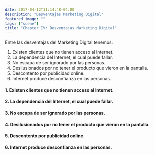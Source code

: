 ```yaml
---
date: 2017-04-12T11:14:48-04:00
description: "Desventajas Marketing Digital"
featured_image: ""
tags: ["scene"]
title: "Chapter IV: Desventajas Marketing Digital"
---
```


Entre las desventajas del Marketing Digital tenemos:
1. Existen clientes que no tienen acceso al Internet.
2. La dependencia del Internet, el cual puede fallar.
3. No escapa de ser ignorado por las personas.
4. Desilusionados por no tener el producto que vieron en la pantalla.
5. Descontento por publicidad online.
6. Internet produce desconfianza en las personas.

#### 1. Existen clientes que no tienen acceso al Internet.

#### 2. La dependencia del Internet, el cual puede fallar.

#### 3. No escapa de ser ignorado por las personas.

#### 4. Desilusionados por no tener el producto que vieron en la pantalla.

#### 5. Descontento por publicidad online.

#### 6. Internet produce desconfianza en las personas.




